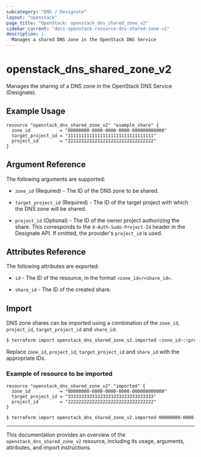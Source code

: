```yaml
---
subcategory: "DNS / Designate"
layout: "openstack"
page_title: "OpenStack: openstack_dns_shared_zone_v2"
sidebar_current: "docs-openstack-resource-dns-shared-zone-v2"
description: |-
  Manages a shared DNS zone in the OpenStack DNS Service
---
```


# openstack\_dns\_shared\_zone\_v2

Manages the sharing of a DNS zone in the OpenStack DNS Service (Designate).

## Example Usage

```hcl
resource "openstack_dns_shared_zone_v2" "example_share" {
  zone_id           = "00000000-0000-0000-0000-000000000000"
  target_project_id = "11111111111111111111111111111111"
  project_id        = "22222222222222222222222222222222"
}
```

## Argument Reference

The following arguments are supported:

- `zone_id` (Required) - The ID of the DNS zone to be shared.

- `target_project_id` (Required) - The ID of the target project with which the DNS zone will be shared.

- `project_id` (Optional) - The ID of the owner project authorizing the share. This corresponds to the `X-Auth-Sudo-Project-Id` header in the Designate API. If omitted, the provider's `project_id` is used.

## Attributes Reference

The following attributes are exported:

- `id` - The ID of the resource, in the format `<zone_id>/<share_id>`.

- `share_id` - The ID of the created share.

## Import

DNS zone shares can be imported using a combination of the `zone_id`, `project_id`, `target_project_id` and `share_id`:

```bash
$ terraform import openstack_dns_shared_zone_v2.imported <zone_id>:<project_id>:<target_project_id>/<share_id>
```

Replace `zone_id`, `project_id`, `target_project_id` and `share_id` with the appropriate IDs.

### Example of resource to be imported

```hcl
resource "openstack_dns_shared_zone_v2" "imported" {
  zone_id           = "00000000-0000-0000-0000-000000000000"
  target_project_id = "33333333333333333333333333333333"
  project_id        = "22222222222222222222222222222222"
}
```
```bash
$ terraform import openstack_dns_shared_zone_v2.imported 00000000-0000-0000-0000-000000000000:22222222222222222222222222222222:33333333333333333333333333333333/44444444-4444-4444-4444-444444444444
```

---

This documentation provides an overview of the `openstack_dns_shared_zone_v2` resource, including its usage, arguments, attributes, and import instructions. 
